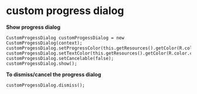 # custom progress dialog

<b>Show progress dialog</b>

          
    CustomProgessDialog customProgessDialog = new CustomProgessDialog(context);
    customProgessDialog.setProgressColor(this.getResources().getColor(R.color.colorPrimary));
    customProgessDialog.setTextColor(this.getResources().getColor(R.color.colorPrimary));
    customProgessDialog.setCancelable(false);
    customProgessDialog.show();

<b>To dismiss/cancel the progress dialog</b><br/>


    customProgessDialog.dismiss();
